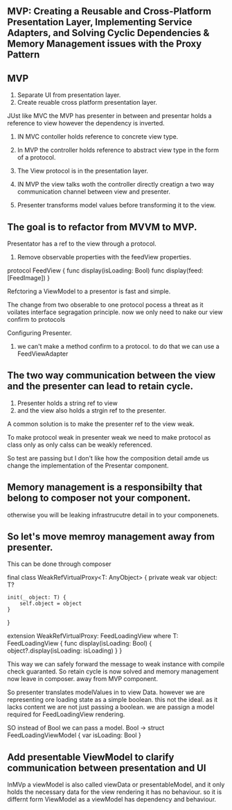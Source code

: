 
## MVP: Creating a Reusable and Cross-Platform Presentation Layer, Implementing Service Adapters, and Solving Cyclic Dependencies & Memory Management issues with the Proxy Pattern

## MVP
1. Separate UI from presentation layer.
2. Create reuable cross platform presentation layer.


JUst like MVC the MVP has presenter in between and presentar holds a reference to view however the dependency is inverted.
1. IN MVC contoller holds reference to concrete view type.
2. In MVP the controller holds reference to abstract view type in the form of a protocol.
3. The View protocol is in the presentation layer.
4. IN MVP the view talks woth the controller directly creatign a two way communication channel between view and presenter.

5. Presenter transforms model values before transforming it to the view.

## The goal is to refactor from MVVM to MVP.

Presentator has a ref to the view through a protocol.
1. Remove observable properties with the feedView properties.

protocol FeedView {
    func display(isLoading: Bool)
    func display(feed: [FeedImage])
}

Refctoring a ViewModel to a presentor is fast and simple.

The change from two obserable to one protocol pocess a threat as it voilates interface segragation principle.
now we only need to nake our view confirm to protocols

Configuring Presenter.

1. we can't make a method confirm to a protocol.
to do that we can use a FeedViewAdapter

## The two way communication between the view and the presenter can lead to retain cycle.
1. Presenter holds a string ref to view
2. and the view also holds a strgin ref to the presenter.

A common solution is to make the presenter ref to the view weak.

To make protocol weak in presenter weak we need to make protocol as class only as only calss can be weakly referenced.

So test are passing but I don't like how the composition detail amde us change the implementation of the Presentar component. 

## Memory management is a responsibilty that belong to composer not your component.
otherwise you will be leaking infrastrucutre detail in to your componenets.

## So let's move memroy management away from presenter. 

This can be done through composer

final class WeakRefVirtualProxy<T: AnyObject> {
    private weak var object: T?
    
    init(_ object: T) {
        self.object = object
    }
}

extension WeakRefVirtualProxy: FeedLoadingView where T: FeedLoadingView {
    func display(isLoading: Bool) {
        object?.display(isLoading: isLoading)
    }
}

This way we can safely forward the message to weak instance with compile check guaranted.
So retain cycle is now solved and memory management now leave in composer.
away from MVP component.

So presenter translates modelValues in to view Data.
however we are representing ore loading state as a simple boolean. this not the ideal. as it lacks content we are not just passing a boolean. 
we are passign a model required for FeedLoadingView rendering.

SO instead of Bool we can pass a model.
Bool -> 
struct FeedLoadingViewModel {
    var isLoading: Bool
} 

## Add presentable ViewModel to clarify communication between presentation and UI 

InMVp a viewModel is also called viewData or presentableModel, and it only holds the necessary data for the view rendering it has no behaviour.
so it is differnt form ViewModel as a viewModel has dependency and behaviour.
